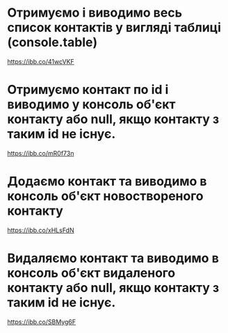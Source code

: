 # Отримуємо і виводимо весь список контактів у вигляді таблиці (console.table)
https://ibb.co/41wcVKF


# Отримуємо контакт по id і виводимо у консоль об'єкт контакту або null, якщо контакту з таким id не існує.
https://ibb.co/mR0f73n


# Додаємо контакт та виводимо в консоль об'єкт новоствореного контакту
https://ibb.co/xHLsFdN


# Видаляємо контакт та виводимо в консоль об'єкт видаленого контакту або null, якщо контакту з таким id не існує.
https://ibb.co/SBMyg6F


